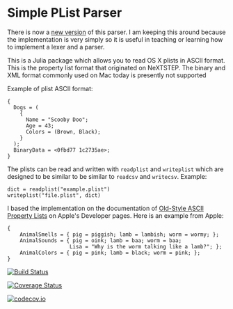 # Simple PList Parser

There is now a [new version](https://github.com/ordovician/PLists.jl) of this parser. I am keeping this around because the implementation is very simply so it is useful in teaching or learning how to implement a lexer and a parser.

This is a Julia package which allows you to read OS X plists in ASCII format. This is the property list format that originated on NeXTSTEP. The binary and XML format commonly used on Mac today is presently not supported

Example of plist ASCII format:

	{
	  Dogs = (
	    {
	      Name = "Scooby Doo";
	      Age = 43;
	      Colors = (Brown, Black);
	    }
	  );
      BinaryData = <0fbd77 1c2735ae>;
	}
	
    
The plists can be read and written with `readplist` and `writeplist` which are designed to be similar to be similar to `readcsv` and `writecsv`. Example:

    dict = readplist("example.plist")
    writeplist("file.plist", dict)
    
I based the implementation on the documentation of [Old-Style ASCII Property Lists](https://developer.apple.com/library/content/documentation/Cocoa/Conceptual/PropertyLists/OldStylePlists/OldStylePLists.html) on Apple's Developer pages. Here is an example from Apple:

    {
        AnimalSmells = { pig = piggish; lamb = lambish; worm = wormy; };
        AnimalSounds = { pig = oink; lamb = baa; worm = baa;
                        Lisa = "Why is the worm talking like a lamb?"; };
        AnimalColors = { pig = pink; lamb = black; worm = pink; };
    }

[![Build Status](https://travis-ci.org/ordovician/PList.jl.svg?branch=master)](https://travis-ci.org/ordovician/PList.jl)

[![Coverage Status](https://coveralls.io/repos/github/ordovician/PList.jl/badge.svg?branch=master)](https://coveralls.io/github/ordovician/PList.jl?branch=master)

[![codecov.io](http://codecov.io/github/ordovician/PList.jl/coverage.svg?branch=master)](http://codecov.io/github/ordovician/PList.jl?branch=master)
